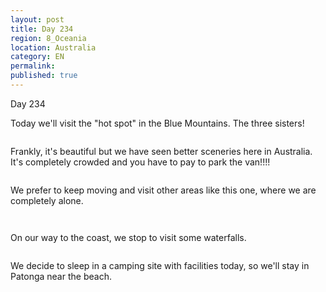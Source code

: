 ```yaml
---
layout: post
title: Day 234
region: 8_Oceania
location: Australia
category: EN
permalink:
published: true
---
```


Day 234

Today we'll visit the "hot spot" in the Blue Mountains. The three sisters!

<p><a
href="https://lh3.googleusercontent.com/lg-0KdhnhM41WET8_yqsuWgkgE8zWeQql9NbxcUAQRXTF5QLtQXQfD9lgMqwI13SVzy8XAqs5xvoCYtfcHT8G9DbiJn3JtDlo27Ow8Ww1RuVDq7eEm-k3OS5iGHwhHlT4A02A4Kufj66qcGYYam2OkhrofZUqNwq0LcJ0YEwo8QFBkAzQdMDXgolpD9rA9hLSxoJqPrFYVbiRvxqAzEXxIPTLiGmfmWV5barHdRYQFrlKFO0DQ5zUhR-hFmQEwmebxwz09DX9QhIwHenrjWoINIEYnyjTHCSbolHpMQzLsGJ6Js2tF0l05-Rc4aXB_I4pzJzIsH2FPLyOXJ5LYz6xo31wk3mSjMKxj_-eFEz7Q8nRnPBjDeRSzkn1A2FbeChPCgl2lHOXABw3BrRtOXuvubH-mKebEdXBmBRHLaKxTwC9qiFPd2hxEAroOuZhR3ma27p4dEOlFNCe6hrKKC-XHACh-SRlUDNvJVDyArWIAuGrojucyAL2t9ALwhPAibjmJHtQyoMXT_j5JBKN788aY8HZH9VCe_EQaaDWrIUUwWd8vD-5AXa1oIVsaBLqeAeqlE1oMSzHBxszVjq5rk3lO2bpcSw_MlC0iBc8m7h6rQeudby791WXSExwOvi8uuL9R6CaN0-YLDuXTSbU0i4V_Qh8CpTO7MUUtqPhk62IiK-Q0AvP02yR8IoVvmEdwyvbchag6U6pOeBRNqmuA-grHBK=w643-h482-no"><img 
src="https://lh3.googleusercontent.com/lg-0KdhnhM41WET8_yqsuWgkgE8zWeQql9NbxcUAQRXTF5QLtQXQfD9lgMqwI13SVzy8XAqs5xvoCYtfcHT8G9DbiJn3JtDlo27Ow8Ww1RuVDq7eEm-k3OS5iGHwhHlT4A02A4Kufj66qcGYYam2OkhrofZUqNwq0LcJ0YEwo8QFBkAzQdMDXgolpD9rA9hLSxoJqPrFYVbiRvxqAzEXxIPTLiGmfmWV5barHdRYQFrlKFO0DQ5zUhR-hFmQEwmebxwz09DX9QhIwHenrjWoINIEYnyjTHCSbolHpMQzLsGJ6Js2tF0l05-Rc4aXB_I4pzJzIsH2FPLyOXJ5LYz6xo31wk3mSjMKxj_-eFEz7Q8nRnPBjDeRSzkn1A2FbeChPCgl2lHOXABw3BrRtOXuvubH-mKebEdXBmBRHLaKxTwC9qiFPd2hxEAroOuZhR3ma27p4dEOlFNCe6hrKKC-XHACh-SRlUDNvJVDyArWIAuGrojucyAL2t9ALwhPAibjmJHtQyoMXT_j5JBKN788aY8HZH9VCe_EQaaDWrIUUwWd8vD-5AXa1oIVsaBLqeAeqlE1oMSzHBxszVjq5rk3lO2bpcSw_MlC0iBc8m7h6rQeudby791WXSExwOvi8uuL9R6CaN0-YLDuXTSbU0i4V_Qh8CpTO7MUUtqPhk62IiK-Q0AvP02yR8IoVvmEdwyvbchag6U6pOeBRNqmuA-grHBK=w643-h482-no" class="oversize" alt=""></a></p>

Frankly, it's beautiful but we have seen better sceneries here in Australia. It's completely crowded and you have to pay to park the van!!!!

<p><a
href="https://lh3.googleusercontent.com/oAVMUEpILgk6J4pCVC9VdIQlHQF0PZBsrZ5ypaR2Ag35lHOxFmmOf4BkW1sYyeuaZZaGjtiDxEu5BvzYArZUKNyUTQyIiEuG_YBoqCf4-IW-guJAdAv8S4OXEGCIkbtn8Ycy0RYKyqJOw55dBtuJxW6f3g4JODs5dRnAYLu0Mgu4zYt5_qbD4c3mh180aTRbDPNHf_3CpCUJNHx3PkfhVLylOOkNcMxELai_zki7Uu4l4gEo4TF7NYUx3iAlBmJdAAUG0vS1bcohsZinBbUHmR96kYRX72pnAgNT2zSCbfj9OdiUdT8OEBvbxUlvVU51FXpsdbzYQAU3x0C7BV-0jho4ntMq0vhjt6b7E-BvDzsM5RMKg7yqs2y5TmZHQRDkf0W4-HITb4l4CbMlnIBr9_M3cg-3uhiM_dhWHZJrbvk2g5MwgAtxOX7BlouYsia_GVOBmdZuFtwod59aSHd1pWRsu3NR4gVdbTypeRThrMHWCUkeDvoYVOes4-s6SnlUBwjRRRBhOZv5rjHvGzEyDvGt18lfIFWdiFk7xYkvQHyCVlLwM5NdTgSJprTt9-psy6K57xO2eD-2Jl2CJEYNzxgxtriNB3hJonFMTzMM8Dvxg8fCDmAV8DUc3JX4TGVTtEzR5nhjRtmOIRiAsL0hvynKzXY80-0N9UGyiF305kT5vyE9lqHey6rewZBx5kJc1FS-WFfInS7MPXHWDzSLlGq0=w804-h603-no"><img 
src="https://lh3.googleusercontent.com/oAVMUEpILgk6J4pCVC9VdIQlHQF0PZBsrZ5ypaR2Ag35lHOxFmmOf4BkW1sYyeuaZZaGjtiDxEu5BvzYArZUKNyUTQyIiEuG_YBoqCf4-IW-guJAdAv8S4OXEGCIkbtn8Ycy0RYKyqJOw55dBtuJxW6f3g4JODs5dRnAYLu0Mgu4zYt5_qbD4c3mh180aTRbDPNHf_3CpCUJNHx3PkfhVLylOOkNcMxELai_zki7Uu4l4gEo4TF7NYUx3iAlBmJdAAUG0vS1bcohsZinBbUHmR96kYRX72pnAgNT2zSCbfj9OdiUdT8OEBvbxUlvVU51FXpsdbzYQAU3x0C7BV-0jho4ntMq0vhjt6b7E-BvDzsM5RMKg7yqs2y5TmZHQRDkf0W4-HITb4l4CbMlnIBr9_M3cg-3uhiM_dhWHZJrbvk2g5MwgAtxOX7BlouYsia_GVOBmdZuFtwod59aSHd1pWRsu3NR4gVdbTypeRThrMHWCUkeDvoYVOes4-s6SnlUBwjRRRBhOZv5rjHvGzEyDvGt18lfIFWdiFk7xYkvQHyCVlLwM5NdTgSJprTt9-psy6K57xO2eD-2Jl2CJEYNzxgxtriNB3hJonFMTzMM8Dvxg8fCDmAV8DUc3JX4TGVTtEzR5nhjRtmOIRiAsL0hvynKzXY80-0N9UGyiF305kT5vyE9lqHey6rewZBx5kJc1FS-WFfInS7MPXHWDzSLlGq0=w804-h603-no" class="oversize" alt=""></a></p>

We prefer to keep moving and visit other areas like this one, where we are completely alone.

<p><a
href="https://lh3.googleusercontent.com/pMaGwsbqD1HZ2fX64cWfNQplTGy6sXAYqgLxf1QVVDwLIwzdATy-XmP7_Yu5ZX8UIr1mKbz5RNNJ1DS4Tq-uqAJZT18Pzk5vlILrCPRh8G5-GGrkWelwCGs0PtJcPTpoilGiK0Iugh-QLefM8muQOMXetzd2GZnUjYOjrB2xYV-YNG-L-z-eVJ6oMu9iZAx2W2KXEm4tqIM34YwE0WZBVdqUELuo735RQz1aXAyUxMXGDnzzrhI92H8Nkojpxof8muxKTt_A9j-GlwQHpxFXc21qT3f1RBLRi_EtKgTs1If2-qVghxbuxO2KXdmUEzFxYyxMPx4pN2EbzlWBMQwpJJQToOqhPrz03YtkJHCEQRlQTo2UCg6LLd8U0adpZDsb6foExx7QeVlCICbPLTKSx1rYRTPrWVuddpN76b1c4KiM5l35sByq5VFnXBk2MGg4kb-3m-bxzbxKeTgOiGP_8yaP7VV5vIDLpD8U9pApQ2cmKVVe8J321JcX7jo-QL4uWtOThxH89bm-0aFNYx3tURRL0S3x8uhKT2G97Dfk8U8mf1TC6fIZaNmGiYB5lQx8xWdGspkP-FYHreqBhvH73_x-rcYacMITpUSG-GVvB4EcdQPSOUBy4B8-2cDBXuH0G9j-fSq__YRfWk62aezP8_o3essb0T6Z8_LAgbDSjZGmHaH-yugi8rvvxZKWhIEAUss1D9KLl0-8t4r3m_IZCC1q=w804-h603-no"><img 
src="https://lh3.googleusercontent.com/pMaGwsbqD1HZ2fX64cWfNQplTGy6sXAYqgLxf1QVVDwLIwzdATy-XmP7_Yu5ZX8UIr1mKbz5RNNJ1DS4Tq-uqAJZT18Pzk5vlILrCPRh8G5-GGrkWelwCGs0PtJcPTpoilGiK0Iugh-QLefM8muQOMXetzd2GZnUjYOjrB2xYV-YNG-L-z-eVJ6oMu9iZAx2W2KXEm4tqIM34YwE0WZBVdqUELuo735RQz1aXAyUxMXGDnzzrhI92H8Nkojpxof8muxKTt_A9j-GlwQHpxFXc21qT3f1RBLRi_EtKgTs1If2-qVghxbuxO2KXdmUEzFxYyxMPx4pN2EbzlWBMQwpJJQToOqhPrz03YtkJHCEQRlQTo2UCg6LLd8U0adpZDsb6foExx7QeVlCICbPLTKSx1rYRTPrWVuddpN76b1c4KiM5l35sByq5VFnXBk2MGg4kb-3m-bxzbxKeTgOiGP_8yaP7VV5vIDLpD8U9pApQ2cmKVVe8J321JcX7jo-QL4uWtOThxH89bm-0aFNYx3tURRL0S3x8uhKT2G97Dfk8U8mf1TC6fIZaNmGiYB5lQx8xWdGspkP-FYHreqBhvH73_x-rcYacMITpUSG-GVvB4EcdQPSOUBy4B8-2cDBXuH0G9j-fSq__YRfWk62aezP8_o3essb0T6Z8_LAgbDSjZGmHaH-yugi8rvvxZKWhIEAUss1D9KLl0-8t4r3m_IZCC1q=w804-h603-no" class="oversize" alt=""></a></p>

<p><a
href="https://lh3.googleusercontent.com/7xT9niQTRbPj0MmMhbvWNxVvCz3EqFKgCShkmemhp0iIW90j9upa70kwKWloIZJgO7G6BjwW7Dt7FZv6BCW2VvJyLR1YSCFLGQXxR1c3dOTXwx6q892ewfPCJE9lCGYE5_f5qmJUbWU9ZFVgLwFs-jrjJwheWWLUiNsCBj0teNbOK9p16EGME9mjjfLl1l9PDsEPJ2rYNljsADploAweq3-LRj_ZW06YgDpkUQXJ_rNq2HQqXRh_iL4eM4YZ5_jZ_1rnY_0sEI1hmgabiOqzuqqZuSRz1a4VCcDpV29GX-ZIAIJj1tmwASC3XIZ7sZndhEOv2xJ_ZMRzCcZ5OEY_pOT38PxqtNztXT6Yfxsudd511kCXjGaBk5WlE5pxND_qx2O3FrFLpX0Ukavtl6GvtFOW_iM7ZkYnz0K80LiKLVpRzs-OoJot-HDSdaTX4QJv3HZK92I-DeGAq-7a-rfYruwoQgAFWLvzjhshhq_iLZAUxQrXd7zbAdlut2FN4b9leFFZBuXGUr4zCFCeUgdFWb8kEjHwctN8pUKfLgxei6lueQIaC8c69E7mZZLny4omqDy_dtT3Aqi-J99BD_lqfx886K4lJtv-O6DOnowIi0x453D3t0QZZ1Z7KfQ2-d-qxnhH2prohpD_EFc8WOVdSS5pycKiGdnmUx9ENnQdTOQC_lFmEJIPjPoSS8TSZsEBz8Nkv3wvEHV2GsrQ74R1qdXx=w804-h603-no"><img 
src="https://lh3.googleusercontent.com/7xT9niQTRbPj0MmMhbvWNxVvCz3EqFKgCShkmemhp0iIW90j9upa70kwKWloIZJgO7G6BjwW7Dt7FZv6BCW2VvJyLR1YSCFLGQXxR1c3dOTXwx6q892ewfPCJE9lCGYE5_f5qmJUbWU9ZFVgLwFs-jrjJwheWWLUiNsCBj0teNbOK9p16EGME9mjjfLl1l9PDsEPJ2rYNljsADploAweq3-LRj_ZW06YgDpkUQXJ_rNq2HQqXRh_iL4eM4YZ5_jZ_1rnY_0sEI1hmgabiOqzuqqZuSRz1a4VCcDpV29GX-ZIAIJj1tmwASC3XIZ7sZndhEOv2xJ_ZMRzCcZ5OEY_pOT38PxqtNztXT6Yfxsudd511kCXjGaBk5WlE5pxND_qx2O3FrFLpX0Ukavtl6GvtFOW_iM7ZkYnz0K80LiKLVpRzs-OoJot-HDSdaTX4QJv3HZK92I-DeGAq-7a-rfYruwoQgAFWLvzjhshhq_iLZAUxQrXd7zbAdlut2FN4b9leFFZBuXGUr4zCFCeUgdFWb8kEjHwctN8pUKfLgxei6lueQIaC8c69E7mZZLny4omqDy_dtT3Aqi-J99BD_lqfx886K4lJtv-O6DOnowIi0x453D3t0QZZ1Z7KfQ2-d-qxnhH2prohpD_EFc8WOVdSS5pycKiGdnmUx9ENnQdTOQC_lFmEJIPjPoSS8TSZsEBz8Nkv3wvEHV2GsrQ74R1qdXx=w804-h603-no" class="oversize" alt=""></a></p>

On our way to the coast, we stop to visit some waterfalls.

<p><a
href="https://lh3.googleusercontent.com/zFzRohiqHzultvTy8ZwMR6pIIuLTjonqfC4_hLpqKZUfT0m6T0McdXdY2Y9N2PgMXC2IgMaOczuXI33SYDe6NB5B_reQoI4EfonQRiJ4mNzgqoAtQ9fw3nt2rb_I6ds82OBD4gn0mCWyL6VUjxTNOc5_83ozpPZdrUnss9lItnpHXlOxhdOLWCyke5S16lsNCuXFE1y4xBKMo8PpWW-10i82AEbDGx2R60TM1s-PAD25dUkquCNomQsPtMRYRz58m42Q3lI_eFO1AbqEV5Ej5DJAYPRh-bVe4DU-3sDe1_2dcD1_LAo-E2pNBFLiwjGH7Cs3q3rSliMiiutfDWh6XxwE5nhyXa7tO-bECpsR1pYg3cwIehinvsb6JmISHnOGfO3e1LNVPzu3Frv-4tyZzN38kcqKpG1UkUX52zTsJtmxtwCCXnz6LGnm9hm0FdId2sOoPV88dQFDU1HAUnUqTHdGQBVlMNFyuruOi5aPE2jKGTc1tsS3pg-_GGYfr0jWLbfePaeC_3hXKIY-SmaBzDG-mvWjZuOOyZXkshdoL1R00h1mQ1XjLO8_76ISWeYWO8nyqDkOe_xmmv_l_YD4YgY8HTXh4HL6gyztkYpiUZgiMqjQpF6MdKb4aYFyx_xiUT0G2YPsyZpUdo3Phj6r3qGc3B1YIrJJ7kP-cadpaK9qJhuoH610MKj70Gm2ByPnEttQse9LTbaC7MbXF7LJvNQB=w804-h603-no"><img 
src="https://lh3.googleusercontent.com/zFzRohiqHzultvTy8ZwMR6pIIuLTjonqfC4_hLpqKZUfT0m6T0McdXdY2Y9N2PgMXC2IgMaOczuXI33SYDe6NB5B_reQoI4EfonQRiJ4mNzgqoAtQ9fw3nt2rb_I6ds82OBD4gn0mCWyL6VUjxTNOc5_83ozpPZdrUnss9lItnpHXlOxhdOLWCyke5S16lsNCuXFE1y4xBKMo8PpWW-10i82AEbDGx2R60TM1s-PAD25dUkquCNomQsPtMRYRz58m42Q3lI_eFO1AbqEV5Ej5DJAYPRh-bVe4DU-3sDe1_2dcD1_LAo-E2pNBFLiwjGH7Cs3q3rSliMiiutfDWh6XxwE5nhyXa7tO-bECpsR1pYg3cwIehinvsb6JmISHnOGfO3e1LNVPzu3Frv-4tyZzN38kcqKpG1UkUX52zTsJtmxtwCCXnz6LGnm9hm0FdId2sOoPV88dQFDU1HAUnUqTHdGQBVlMNFyuruOi5aPE2jKGTc1tsS3pg-_GGYfr0jWLbfePaeC_3hXKIY-SmaBzDG-mvWjZuOOyZXkshdoL1R00h1mQ1XjLO8_76ISWeYWO8nyqDkOe_xmmv_l_YD4YgY8HTXh4HL6gyztkYpiUZgiMqjQpF6MdKb4aYFyx_xiUT0G2YPsyZpUdo3Phj6r3qGc3B1YIrJJ7kP-cadpaK9qJhuoH610MKj70Gm2ByPnEttQse9LTbaC7MbXF7LJvNQB=w804-h603-no" class="oversize" alt=""></a></p>

We decide to sleep in a camping site with facilities today, so we'll stay in Patonga near the beach.

<p><a
href="https://lh3.googleusercontent.com/P8nIYjLDc1Xo5EoTeFhuf6xWcTr-_enVNkZ3FZGp6Z61flQAIp0YCLR4wbed7AAc1VasNo1TvQH8JPbuodxUIB8twsBSqhCPoam3dMM6xoh9wsmPe_hhbegWzNDA-lWEFe7eg85YuPuO1j9ikYGBN1Qtti79eNomedxo1ugo6zEgO-IP5zTV9KIIZth_dj-OQjfHs1ZiSmNRgJ2k9P9HvtPR-8PdHBpgFy3ENTWVkO28nR5AoZekf-mtcx4-dMPEMbvBHnSOibZAkZDQplKNxb_e8RyxvnZl0IktebI_XLVW4-SHvbg2ZgXMxfG5FOC7ItfFl8Zqk_j0worVDTfK54gNdIl6Uj3-skpAwN22NiJNB4ipFPr492UpDwPw-aufMNn-134yCP_OlWwSBXTPaq4HytTAigmQYAadPg9yATZ7QdS_dG5AIy1F1eREHOTaMaafsb7lYpXDN9Pty4zO_zxqvErT2fWeimskd7Rty_8SIaRtI29OTCiT9Dv_ReeD3j3T-Nm6sqnOC30br0kBUnor_3MKeABVtvYxM0maqK9VeHUGaaEeKFmS81IlRW_l-CFUyMem8j9OQlz5U-KJQng-fc-63ELPPf-VbmU-ixsAvN12iEBWcWiM_J3xZ5fNg7Y3yA-EQ83KAaPtyt8mZqlmIE8i-BtBloYjhFGfP_qe6-BkAN8qFovNxnVf6mawFQ6IUkVt-fCakr4Uw8FpiHL4=w804-h603-no"><img 
src="https://lh3.googleusercontent.com/P8nIYjLDc1Xo5EoTeFhuf6xWcTr-_enVNkZ3FZGp6Z61flQAIp0YCLR4wbed7AAc1VasNo1TvQH8JPbuodxUIB8twsBSqhCPoam3dMM6xoh9wsmPe_hhbegWzNDA-lWEFe7eg85YuPuO1j9ikYGBN1Qtti79eNomedxo1ugo6zEgO-IP5zTV9KIIZth_dj-OQjfHs1ZiSmNRgJ2k9P9HvtPR-8PdHBpgFy3ENTWVkO28nR5AoZekf-mtcx4-dMPEMbvBHnSOibZAkZDQplKNxb_e8RyxvnZl0IktebI_XLVW4-SHvbg2ZgXMxfG5FOC7ItfFl8Zqk_j0worVDTfK54gNdIl6Uj3-skpAwN22NiJNB4ipFPr492UpDwPw-aufMNn-134yCP_OlWwSBXTPaq4HytTAigmQYAadPg9yATZ7QdS_dG5AIy1F1eREHOTaMaafsb7lYpXDN9Pty4zO_zxqvErT2fWeimskd7Rty_8SIaRtI29OTCiT9Dv_ReeD3j3T-Nm6sqnOC30br0kBUnor_3MKeABVtvYxM0maqK9VeHUGaaEeKFmS81IlRW_l-CFUyMem8j9OQlz5U-KJQng-fc-63ELPPf-VbmU-ixsAvN12iEBWcWiM_J3xZ5fNg7Y3yA-EQ83KAaPtyt8mZqlmIE8i-BtBloYjhFGfP_qe6-BkAN8qFovNxnVf6mawFQ6IUkVt-fCakr4Uw8FpiHL4=w804-h603-no" class="oversize" alt=""></a></p>

<p><a
href="https://lh3.googleusercontent.com/4NlxiTs2mDWQVokpu88ZAtrb5bTmQUlsjW-idLHXnMVRmq5uKbE-EOS3DQ_LDZxdB8ozU3YfH6rKPVr3LbL1oUEuA2zWbTABKwcxe--B-zrOBf-YWAb82Mo_8bUx4G5t2w4QF1FJEqMjg_4G-EwSqACH3alTHuf9tS5HfwkXu0hgFfYGGNf4jLE49oB-45jH248nja1UsF7_JwQQY5zZrPRHPydDDgAGWXtiWkpn1892I370J4WqaeRRVGzBnaJ-dZDnFCWlMEoTHmdF1656OWaIYZb4rKfeWpnotPZ85FlAGhQAxKuU8KGbeiwf-vauFZaEQY1qt9C4F-J3teZwtrNkSc-DYRwCMUaUuVfZhizNueYFwkxat5AMtE45jk2GHdi6BQTI1Abz2GbqcXD7WRqY3hWcVCGvshzQuidypXVsZsmj1Ow4gXwoydiKV6AiyMHRcK6Qowm51IT-Me7Ktf5eeJZ57xw64Lol7eTFh8YCsAXHy6nWJgqQ3QOA8bKs9h7s0wZnRtkPKhPKBst7RVihoeRo6ErgyOVX8RtgzgdUNMG6XUpvAXzV7isstciopse9UOsmw07zoV7-G1wQOEUKQFXIdQHUYH_V-G1tsv0Qh5diEgDmcoriqF8V--nqSF4R_2HEAADQOMU6lfyaUalecqSg99bgdYZUGxayrKRCPMLgCvexv_jjQjLoheN8e3rZN9JMVGzcP0F11vGjiUn1=w804-h603-no"><img 
src="https://lh3.googleusercontent.com/4NlxiTs2mDWQVokpu88ZAtrb5bTmQUlsjW-idLHXnMVRmq5uKbE-EOS3DQ_LDZxdB8ozU3YfH6rKPVr3LbL1oUEuA2zWbTABKwcxe--B-zrOBf-YWAb82Mo_8bUx4G5t2w4QF1FJEqMjg_4G-EwSqACH3alTHuf9tS5HfwkXu0hgFfYGGNf4jLE49oB-45jH248nja1UsF7_JwQQY5zZrPRHPydDDgAGWXtiWkpn1892I370J4WqaeRRVGzBnaJ-dZDnFCWlMEoTHmdF1656OWaIYZb4rKfeWpnotPZ85FlAGhQAxKuU8KGbeiwf-vauFZaEQY1qt9C4F-J3teZwtrNkSc-DYRwCMUaUuVfZhizNueYFwkxat5AMtE45jk2GHdi6BQTI1Abz2GbqcXD7WRqY3hWcVCGvshzQuidypXVsZsmj1Ow4gXwoydiKV6AiyMHRcK6Qowm51IT-Me7Ktf5eeJZ57xw64Lol7eTFh8YCsAXHy6nWJgqQ3QOA8bKs9h7s0wZnRtkPKhPKBst7RVihoeRo6ErgyOVX8RtgzgdUNMG6XUpvAXzV7isstciopse9UOsmw07zoV7-G1wQOEUKQFXIdQHUYH_V-G1tsv0Qh5diEgDmcoriqF8V--nqSF4R_2HEAADQOMU6lfyaUalecqSg99bgdYZUGxayrKRCPMLgCvexv_jjQjLoheN8e3rZN9JMVGzcP0F11vGjiUn1=w804-h603-no" class="oversize" alt=""></a></p>





